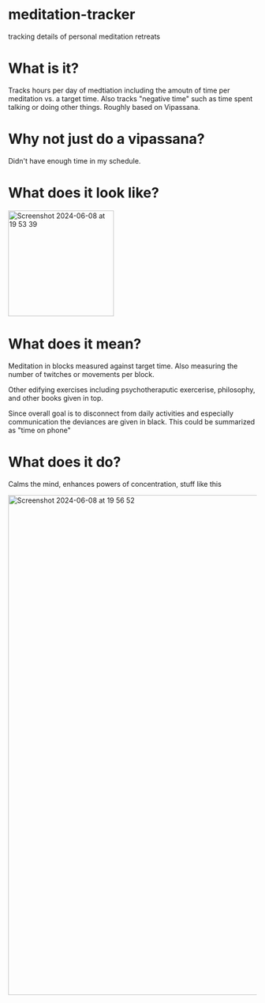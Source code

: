 # meditation-tracker
tracking details of personal meditation retreats 

# What is it?

Tracks hours per day of medtiation including the amoutn of time per meditation vs. a target time. Also tracks "negative time" such as time spent talking or doing other things. Roughly based on Vipassana. 


# Why not just do a vipassana?

Didn't have enough time in my schedule. 

# What does it look like?


<img width="214" alt="Screenshot 2024-06-08 at 19 53 39" src="https://github.com/fractastical/meditation-tracker/assets/589191/af8d538e-64da-4e61-866f-a502217ba1c4">

# What does it mean?

Meditation in blocks measured against target time. Also measuring the number of twitches or movements per block.  

Other edifying exercises including psychotheraputic exercerise, philosophy, and other books given in top.

Since overall goal is to disconnect from daily activities and especially communication the deviances are given in black. This could be summarized as "time on phone"

# What does it do?

Calms the mind, enhances powers of concentration, stuff like this

<img width="1012" alt="Screenshot 2024-06-08 at 19 56 52" src="https://github.com/fractastical/meditation-tracker/assets/589191/d80e66a6-b2e9-4969-93de-62fcb47862c6">
